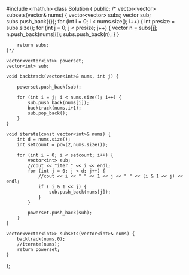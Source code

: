 #include <math.h>
class Solution {
public:
    /*
    vector<vector<int>> subsets(vector<int>& nums) {
        vector<vector<int>> subs;
        vector<int> sub;
        subs.push_back({});
        for (int i = 0; i < nums.size(); i++) {
            int presize = subs.size();
            for (int j = 0; j < presize; j++) {
                vector<int> n = subs[j];
                n.push_back(nums[i]);
                subs.push_back(n);
            }
        }
        
        return subs;
    }*/
    
    vector<vector<int>> powerset;
    vector<int> sub;
    
    void backtrack(vector<int>& nums, int j) {
        
        powerset.push_back(sub);
        
        for (int i = j; i < nums.size(); i++) {
            sub.push_back(nums[i]);
            backtrack(nums,i+1);
            sub.pop_back();
        }
    }
    
    void iterate(const vector<int>& nums) {
        int d = nums.size();
        int setcount = pow(2,nums.size());
        
        for (int i = 0; i < setcount; i++) {
            vector<int> sub;
            //cout << "iter " << i << endl;
            for (int j = 0; j < d; j++) {
                //cout << i << " " << 1 << j << " " << (i & 1 << j) << endl;
                if ( i & 1 << j) {
                    sub.push_back(nums[j]);
                }
            }
            
            powerset.push_back(sub);
        }
    }
    
    vector<vector<int>> subsets(vector<int>& nums) {
        backtrack(nums,0);
        //iterate(nums);
        return powerset;
    }
};